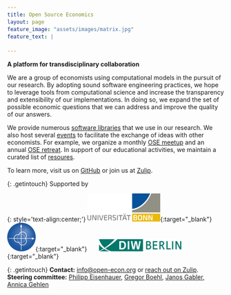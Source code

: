 ```yaml
---
title: Open Source Economics
layout: page
feature_image: "assets/images/matrix.jpg"
feature_text: |

---
```



**A platform for transdisciplinary collaboration**

We are a group of economists using computational models in the pursuit of our research. By adopting sound software engineering practices, we hope to leverage tools from computational science and increase the transparency and extensibility of our im&shy;ple&shy;men&shy;ta&shy;tions. In doing so, we expand the set of possible economic questions that we can address and improve the quality of our answers.

We provide numerous [software libraries](software) that we use in our research. We also host several [events](events) to facilitate the exchange of ideas with other economists. For example, we organize a monthly [OSE meetup](https://github.com/OpenSourceEconomics/ose-meetup) and an annual [OSE retreat](https://github.com/OpenSourceEconomics/ose-retreat). In support of our educational activities, we maintain a curated list of [resoures](resources).

To learn more, visit us on [GitHub](https://github.com/OpenSourceEconomics) or join us at [Zulip](https://ose.zulipchat.com/#).

{: .getintouch}
Supported by

{: style='text-align:center;'}
[<img src="/assets/images/UNI_Bonn_Logo_Standard_RZ_RGB.svg" alt="U Bonn logo" width="33.5%"/>](https://www.uni-bonn.de/startpage?set_language=en){:target="_blank"} &nbsp; &nbsp; &nbsp;
[<img src="/assets/images/Logo_TRA1.png" alt="TRA 1 logo" width="13%"/>](https://www.uni-bonn.de/research/research-profile/mathematics-modelling-and-simulation-of-complex-systems-1){:target="_blank"} &nbsp; &nbsp; &nbsp;
[<img src="/assets/images/Logo_DIW_Berlin.svg" alt="DIW Berlin logo" width="38%"/>](https://www.diw.de/en){:target="_blank"}

{: .getintouch}
**Contact:** [info@open-econ.org](mailto:info@open-econ.org) or [reach out on Zulip](https://ose.zulipchat.com/#).<br/>
**Steering committee:** [Philipp Eisenhauer](https://peisenha.github.io), [Gregor Boehl](https://gregorboehl.com), [Janos Gabler](https://github.com/janosg), [Annica Gehlen](https://github.com/amageh)
